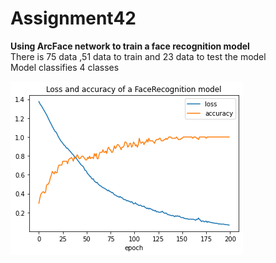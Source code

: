 # Assignment42
  <strong> Using ArcFace network to train a face recognition model </strong></br>
  There is 75 data ,51 data to train and 23 data to test the model</br>
  Model classifies 4 classes

  <img src='https://github.com/Parisa-Bagherzadeh/DeepLearning/blob/main/Assignment42/charts/output.png' >


